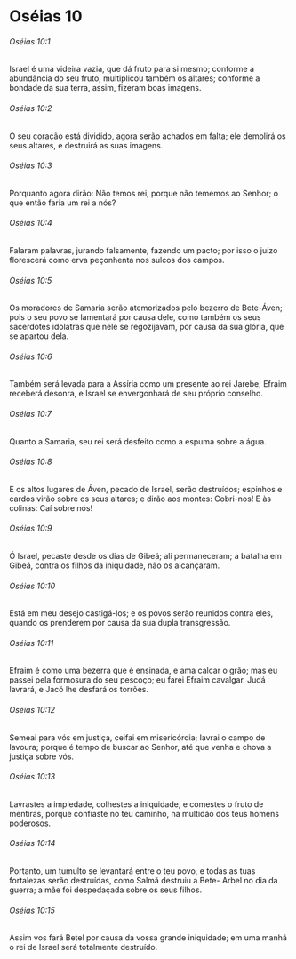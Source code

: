 # Oséias 10

###### Oséias 10:1

Israel é uma videira vazia, que dá fruto para si mesmo; conforme a abundância do seu fruto, multiplicou também os altares; conforme a bondade da sua terra, assim, fizeram boas imagens.

###### Oséias 10:2

O seu coração está dividido, agora serão achados em falta; ele demolirá os seus altares, e destruirá as suas imagens.

###### Oséias 10:3

Porquanto agora dirão: Não temos rei, porque não tememos ao Senhor; o que então faria um rei a nós?

###### Oséias 10:4

Falaram palavras, jurando falsamente, fazendo um pacto; por isso o juízo florescerá como erva peçonhenta nos sulcos dos campos.

###### Oséias 10:5

Os moradores de Samaria serão atemorizados pelo bezerro de Bete-Áven; pois o seu povo se lamentará por causa dele, como também os seus sacerdotes idolatras que nele se regozijavam, por causa da sua glória, que se apartou dela.

###### Oséias 10:6

Também será levada para a Assíria como um presente ao rei Jarebe; Efraim receberá desonra, e Israel se envergonhará de seu próprio conselho.

###### Oséias 10:7

Quanto a Samaria, seu rei será desfeito como a espuma sobre a água.

###### Oséias 10:8

E os altos lugares de Áven, pecado de Israel, serão destruídos; espinhos e cardos virão sobre os seus altares; e dirão aos montes: Cobri-nos! E às colinas: Caí sobre nós!

###### Oséias 10:9

Ó Israel, pecaste desde os dias de Gibeá; ali permaneceram; a batalha em Gibeá, contra os filhos da iniquidade, não os alcançaram.

###### Oséias 10:10

Está em meu desejo castigá-los; e os povos serão reunidos contra eles, quando os prenderem por causa da sua dupla transgressão.

###### Oséias 10:11

Efraim é como uma bezerra que é ensinada, e ama calcar o grão; mas eu passei pela formosura do seu pescoço; eu farei Efraim cavalgar. Judá lavrará, e Jacó lhe desfará os torrões.

###### Oséias 10:12

Semeai para vós em justiça, ceifai em misericórdia; lavrai o campo de lavoura; porque é tempo de buscar ao Senhor, até que venha e chova a justiça sobre vós.

###### Oséias 10:13

Lavrastes a impiedade, colhestes a iniquidade, e comestes o fruto de mentiras, porque confiaste no teu caminho, na multidão dos teus homens poderosos.

###### Oséias 10:14

Portanto, um tumulto se levantará entre o teu povo, e todas as tuas fortalezas serão destruídas, como Salmã destruiu a Bete- Arbel no dia da guerra; a mãe foi despedaçada sobre os seus filhos.

###### Oséias 10:15

Assim vos fará Betel por causa da vossa grande iniquidade; em uma manhã o rei de Israel será totalmente destruído.

